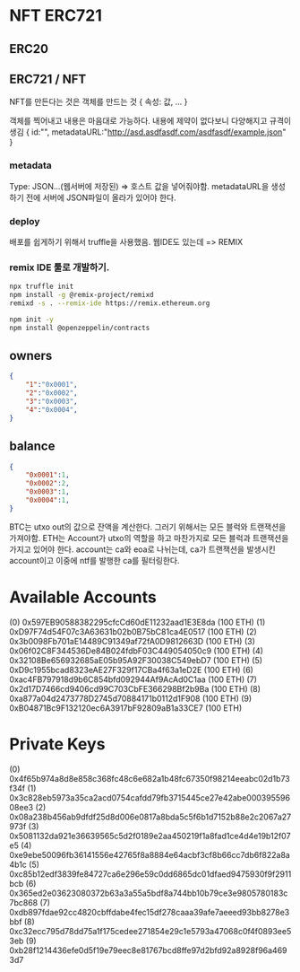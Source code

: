 # NFT ERC721


## ERC20


## ERC721 / NFT
NFT를 만든다는 것은 객체를 만드는 것
{
    속성: 값,
    ...
}

객체를 찍어내고 내용은 마음대로 가능하다.
내용에 제약이 없다보니 다양해지고 규격이생김
{
    id:"",
    metadataURL:"http://asd.asdfasdf.com/asdfasdf/example.json"
}

### metadata
Type: JSON...(웹서버에 저장된) => 호스트 값을 넣어줘야함.
metadataURL을 생성하기 전에 서버에 JSON파일이 올라가 있어야 한다.


###  deploy
배포를 쉽게하기 위해서 truffle을 사용했음.
웹IDE도 있는데 => REMIX

### remix IDE 툴로 개발하기.
```sh
npx truffle init
npm install -g @remix-project/remixd
remixd -s . --remix-ide https://remix.ethereum.org

npm init -y
npm install @openzeppelin/contracts
```

## owners
```json
{
    "1":"0x0001",
    "2":"0x0002",
    "3":"0x0003",
    "4":"0x0004",
}
```


## balance
```json
{
    "0x0001":1,
    "0x0002":2,
    "0x0003":1,
    "0x0004":1,
}
```

BTC는 utxo out의 값으로 잔액을 계산한다. 그러기 위해서는 모든 블럭와 트랜잭션을 가져야함.
ETH는 Account가 utxo의 역할을 하고 마찬가지로 모든 블럭과 트랜잭션을 가지고 있어야 한다.
account는 ca와 eoa로 나뉘는데, ca가 트랜잭션을 발생시킨 account이고 이중에 ntf를 발행한 ca를 필터링한다.




Available Accounts
==================
(0) 0x597EB90588382295cfcCd60dE11232aad1E3E8da (100 ETH)
(1) 0xD97F74d54F07c3A63631b02b0B75bC81ca4E0517 (100 ETH)
(2) 0x3b0098Fb701aE14489C91349af72fA0D9812663D (100 ETH)
(3) 0x06f02C8F344536De84B024fdbF03C449054050c9 (100 ETH)
(4) 0x32108Be656932685aE05b95A92F30038C549ebD7 (100 ETH)
(5) 0xD9c1955bcad8323eAE27F329f17CBa4f63a1eD2E (100 ETH)
(6) 0xac4FB797918d9b6C854bfd092944Af9AcAd0C1aa (100 ETH)
(7) 0x2d17D7466cd9406cd99C703CbFE366298Bf2b9Ba (100 ETH)
(8) 0xa877a04d2473778D2745d70884171b0112d1F908 (100 ETH)
(9) 0xB04871Bc9F132120ec6A3917bF92809aB1a33CE7 (100 ETH)

Private Keys                                                                                                                                                    
==================
(0) 0x4f65b974a8d8e858c368fc48c6e682a1b48fc67350f98214eeabc02d1b73f34f
(1) 0x3c828eb5973a35ca2acd0754cafdd79fb3715445ce27e42abe00039559608ee3
(2) 0x08a238b456ab9dfdf25d8d006e0817a8bda5c5f6b1d7152b88e2c2067a27973f
(3) 0x5081132da921e36639565c5d2f0189e2aa450219f1a8fad1ce4d4e19b12f07e5
(4) 0xe9ebe50096fb36141556e42765f8a8884e64acbf3cf8b66cc7db6f822a8a4b1c
(5) 0xc85b12edf3839fe84727ca6e296e59c0dd6865dc01dfaed9475930f9f2911bcb
(6) 0x365ed2e03623080372b63a3a55a5bdf8a744bb10b79ce3e9805780183c7bc868
(7) 0xdb897fdae92cc4820cbffdabe4fec15df278caaa39afe7aeeed93bb8278e3bbf
(8) 0xc32ecc795d78dd75a1f175cedee271854e29c1e5793a47068c0f4f0893ee53eb
(9) 0xb28f1214436efe0d5f19e79eec8e81767bcd8ffe97d2bfd92a8928f96a4693d7